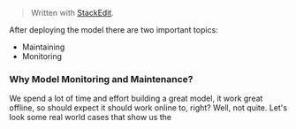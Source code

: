 


> Written with [StackEdit](https://stackedit.io/).

After deploying the model there are two important topics:

- Maintaining 
- Monitoring 

### Why Model Monitoring and Maintenance?

We spend a lot of time and effort building a great model, it work great offline, so should expect it should work online to, right? Well, not quite. Let's look some real world cases that show us the 
<!--stackedit_data:
eyJoaXN0b3J5IjpbLTIxMTg5NTMyMF19
-->